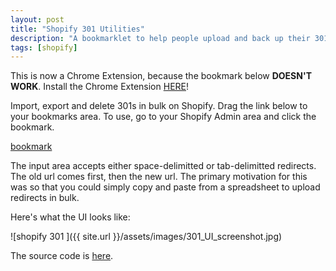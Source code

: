 ```yaml
---
layout: post
title: "Shopify 301 Utilities"
description: "A bookmarklet to help people upload and back up their 301s in bulk"
tags: [shopify]
---
```


<aside>This is now a Chrome Extension, because the bookmark below <strong>DOESN'T WORK</strong>. Install the Chrome Extension <a href="https://chrome.google.com/webstore/detail/shopify-bulk-301/hgcdpjpmlegfhdladniefnbbpgoombkn/">HERE</a>!</aside>

Import, export and delete 301s in bulk on Shopify. Drag the link below to your bookmarks area. To use, go to your Shopify Admin area and click the bookmark.

<a class="btn btn-primary" href="javascript:document.body.appendChild(document.createElement('script')).setAttribute('src','https://flanneljesus.github.io/assets/js/301_bookmarklet.js');void(0);">bookmark</a>

The input area accepts either space-delimitted or tab-delimitted redirects. The old url comes first, then the new url. The primary motivation for this was so that you could simply copy and paste from a spreadsheet to upload redirects in bulk.

Here's what the UI looks like:

![shopify 301 ]({{ site.url }}/assets/images/301_UI_screenshot.jpg)

The source code is [here](https://flanneljesus.github.io/assets/js/301_bookmarklet.js).